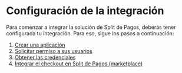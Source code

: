 # Configuración de la integración

Para comenzar a integrar la solución de Split de Pagos, deberás tener configurada tu integración. Para eso, sigue los pasos a continuación:

   1. [Crear una aplicación](/developers/es/docs/split-payment/integration-configuration/create-application)
   2. [Solicitar permiso a sus usuarios](/developers/es/docs/split-payment/integration-configuration/request-permission)
   3. [Obtener las credenciales](/developers/es/docs/split-payment/integration-configuration/obtain-credentials)
   4. [Integrar el checkout en Split de Pagos (marketplace)](/developers/es/docs/split-payment/integration-configuration/integrate-marketplace)